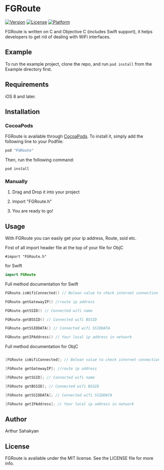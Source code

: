 # FGRoute

[![Version](https://img.shields.io/cocoapods/v/FGRoute.svg?style=flat)](http://cocoapods.org/pods/FGRoute)
[![License](https://img.shields.io/cocoapods/l/FGRoute.svg?style=flat)](http://cocoapods.org/pods/FGRoute)
[![Platform](https://img.shields.io/cocoapods/p/FGRoute.svg?style=flat)](http://cocoapods.org/pods/FGRoute)

FGRoute is written on C and Objective C (includes Swift support), it helps developers to get rid of dealing with WiFi interfaces.

## Example

To run the example project, clone the repo, and run `pod install` from the Example directory first.

## Requirements

iOS 8 and later.

## Installation

### CocoaPods

FGRoute is available through [CocoaPods](http://cocoapods.org). To install
it, simply add the following line to your Podfile:

```ruby
pod "FGRoute"
```

Then, run the following command:
```ruby
pod install
```
### Manually

1. Drag and Drop it into your project

2. Import "FGRoute.h"

3. You are ready to go!

## Usage

With FGRoute you can easily get your ip address, Route, ssid etc.

First of all import header file at the top of your file
for ObjC
```ObjC
#import "FGRoute.h"
```
for Swift
```Swift
import FGRoute
```

Full method documentation for Swift

```swift
FGRoute.isWifiConnected() // Bolean value to check internet connection

FGRoute.getGatewayIP() //route ip address

FGRoute.getSSID() // Connected wifi name

FGRoute.getBSSID() // Connected wifi BSSID

FGRoute.getSSIDDATA() // Connected wifi SSIDDATA

FGRoute.getIPAddress() // Your local ip address in network
```

Full method documentation for ObjC

```objective-c

[FGRoute isWifiConnected]; // Bolean value to check internet connection

[FGRoute getGatewayIP]; //route ip address

[FGRoute getSSID]; // Connected wifi name

[FGRoute getBSSID]; // Connected wifi BSSID

[FGRoute getSSIDDATA]; // Connected wifi SSIDDATA

[FGRoute getIPAddress]; // Your local ip address in network
```

## Author

Arthur Sahakyan

## License

FGRoute is available under the MIT license. See the LICENSE file for more info.

